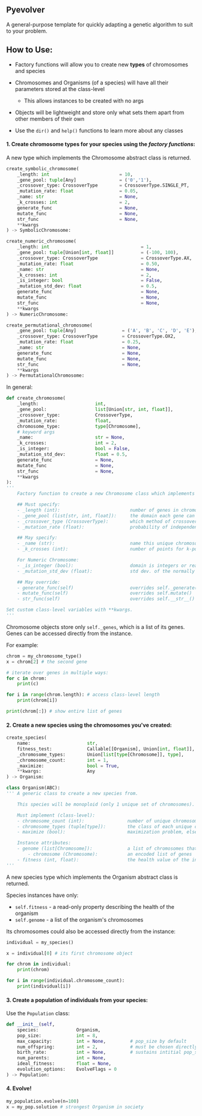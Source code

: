 ## Pyevolver
A general-purpose template for quickly adapting a genetic algorithm to suit to your problem.

## How to Use:

- Factory functions will allow you to create new __types__ of chromosomes and species

- Chromosomes and Organisms (of a species) will have all their parameters stored at the class-level
    -  This allows instances to be created with no args

- Objects will be lightweight and store only what sets them apart from other members of their own 

- Use the `dir()` and `help()` functions to learn more about any classes

#### 1. Create chromosome types for your species using the *factory functions*:

A new type which implements the Chromosome abstract class is returned.
```py
create_symbolic_chromosome(
    _length: int                          = 10, 
    _gene_pool: tuple[Any]                = ('0','1'),
    _crossover_type: CrossoverType        = CrossoverType.SINGLE_PT,
    _mutation_rate: float                 = 0.05,
    _name: str                            = None,
    _k_crosses: int                       = 2,
    generate_func                         = None,
    mutate_func                           = None,
    str_func                              = None,
    **kwargs
) -> SymbolicChromosome:
```
```py
create_numeric_chromosome(
    _length: int                                  = 1, 
    _gene_pool: tuple[Union[int, float]]          = (-100, 100),
    _crossover_type: CrossoverType                = CrossoverType.AX,
    _mutation_rate: float                         = 0.50,
    _name: str                                    = None,
    _k_crosses: int                               = 2,
    _is_integer: bool                             = False,
    _mutation_std_dev: float                      = 0.5,
    generate_func                                 = None,
    mutate_func                                   = None,
    str_func                                      = None,
    **kwargs
) -> NumericChromosome:
```
```py
create_permutational_chromosome(
    _gene_pool: tuple[Any]                 = ('A', 'B', 'C', 'D', 'E'),
    _crossover_type: CrossoverType         = CrossoverType.OX2,
    _mutation_rate: float                  = 0.25,
    _name: str                             = None,
    generate_func                          = None,
    mutate_func                            = None,
    str_func                               = None,
    **kwargs
) -> PermutationalChromosome:
```

In general:
```py
def create_chromosome(
    _length:                     int,
    _gene_pool:                  list[Union[str, int, float]],
    _crossover_type:             CrossoverType,
    _mutation_rate:              float,
    chromosome_type:             type[Chromosome],
    # keyword args
    _name:                       str = None,
    _k_crosses:                  int = 2,
    _is_integer:                 bool = False,
    _mutation_std_dev:           float = 0.5,
    generate_func                = None,
    mutate_func                  = None,
    str_func                     = None,
    **kwargs
):
'''
    Factory function to create a new Chromosome class which implements chromosome_type.

    ## Must specify:
    - _length (int):                          number of genes in chromosome
    - _gene_pool (list[str, int, float]):     the domain each gene can be encoded by
    - _crossover_type (CrossoverType):        which method of crossover this chromosome uses
    - _mutation_rate (float):                 probability of independent gene mutation events

    ## May specify:
    - _name (str):                            name this unique chromosome
    - _k_crosses (int):                       number of points for k-point crossover

    For Numeric Chromosome:
    - _is_integer (bool):                     domain is integers or real numbers
    - _mutation_std_dev (float):              std dev. of the normally distributed mutation delta

    ## May override:
    - generate_func(self)                     overrides self._generate()
    - mutate_func(self)                       overrides self.mutate()
    - str_func(self)                          overrides self.__str__()

Set custom class-level variables with **kwargs.
'''
```

Chromosome objects store only `self._genes`, which is a list of its genes.  
Genes can be accessed directly from the instance.  

For example:
```py
chrom = my_chromosome_type()
x = chrom[2] # the second gene

# iterate over genes in multiple ways:
for c in chrom:
    print(c)

for i in range(chrom.length): # access class-level length
    print(chrom[i])

print(chrom[:]) # show entire list of genes
```


#### 2. Create a new species using the chromosomes you've created:
```py
create_species(
    name:                     str, 
    fitness_test:             Callable[[Organism], Union[int, float]], 
    _chromosome_types:        Union[list[type[Chromosome]], type], 
    _chromosome_count:        int = 1, 
    _maximize:                bool = True, 
    **kwargs:                 Any
) -> Organism:

class Organism(ABC):
''' A generic class to create a new species from.

    This species will be monoploid (only 1 unique set of chromosomes).

    Must implement (class-level):
    - chromosome_count (int):                number of unique chromosomes
    - chromosome_types (tuple[type]):        the class of each unique chromosome
    - maximize (bool):                       maximization problem, else min

    Instance attributes:
    - genome (list[Chromosome]):             a list of chromosomes that together represent a unique solution
        - chromosome (Chromosome):           an encoded list of genes
    - fitness (int, float):                  the health value of the individual
'''
```
A new species type which implements the Organism abstract class is returned.

Species instances have only:
- `self.fitness` - a read-only property describing the health of the organism
- `self.genome` - a list of the organism's chromosomes

Its chromosomes could also be accessed directly from the instance:

```py
individual = my_species()

x = individual[0] # its first chromosome object

for chrom in individual:
    print(chrom)

for i in range(individual.chromosome_count):
    print(individual[i])
```


#### 3. Create a population of individuals from your species:
Use the `Population` class:
```py
def __init__(self,
    species:              Organism,
    pop_size:             int = 8,
    max_capacity:         int = None,         # pop_size by default
    num_offspring:        int = 2,            # must be chosen directly (>= 1)
    birth_rate:           int = None,         # sustains intitial pop_size by default
    num_parents:          int = None,
    ideal_fitness:        float = None,
    evolution_options:    EvolveFlags = 0
) -> Population:
```

#### 4. Evolve!
```py
my_population.evolve(n=100)
x = my_pop.solution # strongest Organism in society
```
